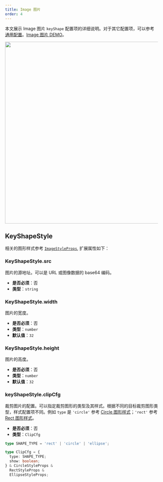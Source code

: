 ```yaml
---
title: Image 图片
order: 4
---
```


本文展示 Image 图片 `keyShape` 配置项的详细说明。对于其它配置项，可以参考[通用配置](/apis/item/node/node-intro#通用属性)。[Image 图片 DEMO](/zh/examples/item/defaultNodes/#image)。

<img src="https://mdn.alipayobjects.com/huamei_qa8qxu/afts/img/A*NPG3SL_n-CYAAAAAAAAAAAAADmJ7AQ/original" width=600 />

## KeyShapeStyle

相关的图形样式参考 [`ImageStyleProps`](../../shape/ImageStyleProps.zh.md), 扩展属性如下：

### KeyShapeStyle.src

图片的源地址。可以是 URL 或图像数据的 base64 编码。

- **是否必须**：否
- **类型**：`string`

### KeyShapeStyle.width

图片的宽度。

- **是否必须**：否
- **类型**：`number`
- **默认值**：`32`

### KeyShapeStyle.height

图片的高度。

- **是否必须**：否
- **类型**：`number`
- **默认值**：`32`

### keyShapeStyle.clipCfg

裁剪图片的配置。可以指定裁剪图形的类型及其样式。根据不同的目标裁剪图形类型，样式配置项不同。例如 `type` 是 `'circle'` 参考 [Circle 图形样式](../shape/CircleStyleProps.zh.md)；`'rect'` 参考 [Rect 图形样式](../shape/RectStyleProps.zh.md)。

- **是否必须**：否
- **类型**：`ClipCfg`

```typescript
type SHAPE_TYPE = 'rect' | 'circle' | 'ellipse';

type ClipCfg = {
  type: SHAPE_TYPE;
  show: boolean;
} & CircleStyleProps &
  RectStyleProps &
  EllipseStyleProps;
```
